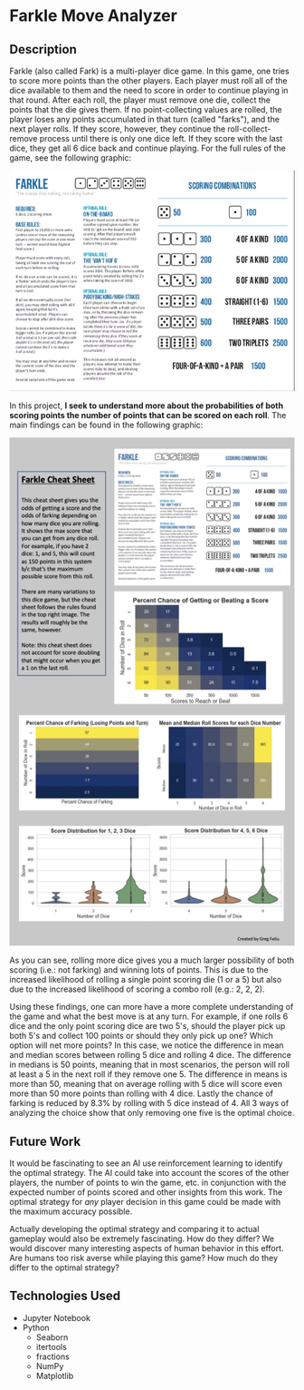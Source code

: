 # Farkle Move Analyzer

## Description

Farkle (also called Fark) is a multi-player dice game. In this game, one tries to score more points than the other players. Each player must roll all of the dice available to them and the need to score in order to continue playing in that round. After each roll, the player must remove one die, collect the points that the die gives them. If no point-collecting values are rolled, the player loses any points accumulated in that turn (called "farks"), and the next player rolls. If they score, however, they continue the roll-collect-remove process until there is only one dice left. If they score with the last dice, they get all 6 dice back and continue playing. For the full rules of the game, see the following graphic: 

![Rule of Farkle](./images/farkle_rules.png) 

In this project, **I seek to understand more about the probabilities of both scoring points the number of points that can be scored on each roll**. The main findings can be found in the following graphic:

![Farkle Cheat Sheet](./images/farkle_cheat_sheet.png)

As you can see, rolling more dice gives you a much larger possibility of both scoring (i.e.: not farking) and winning lots of points. This is due to the increased likelihood of rolling a single point scoring die (1 or a 5) but also due to the increased likelihood of scoring a combo roll (e.g.: 2, 2, 2).

Using these findings, one can more have a more complete understanding of the game and what the best move is at any turn. For example, if one rolls 6 dice and the only point scoring dice are two 5's, should the player pick up both 5's and collect 100 points or should they only pick up one? Which option will net more points? In this case, we notice the difference in mean and median scores between rolling 5 dice and rolling 4 dice. The difference in medians is 50 points, meaning that in most scenarios, the person will roll at least a 5 in the next roll if they remove one 5. The difference in means is more than 50, meaning that on average rolling with 5 dice will score even more than 50 more points than rolling with 4 dice. Lastly the chance of farking is reduced by 8.3% by rolling with 5 dice instead of 4. All 3 ways of analyzing the choice show that only removing one five is the optimal choice. 

## Future Work
It would be fascinating to see an AI use reinforcement learning to identify the optimal strategy. The AI could take into account the scores of the other players, the number of points to win the game, etc. in conjunction with the expected number of points scored and other insights from this work. The optimal strategy for *any* player decision in this game could be made with the maximum accuracy possible.

Actually developing the optimal strategy and comparing it to actual gameplay would also be extremely fascinating. How do they differ? We would discover many interesting aspects of human behavior in this effort. Are humans too risk averse while playing this game? How much do they differ to the optimal strategy? 

## Technologies Used
- Jupyter Notebook
- Python
    - Seaborn
    - itertools
    - fractions
    - NumPy
    - Matplotlib
